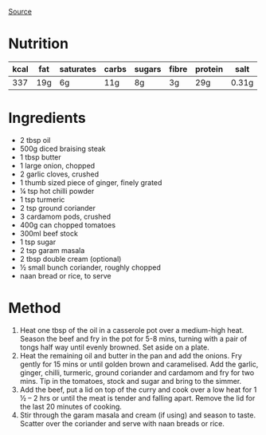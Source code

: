 
[Source](https://www.bbcgoodfood.com/recipes/beef-curry)
# Nutrition
| kcal | fat | saturates | carbs | sugars | fibre | protein | salt  |
| ---- | --- | --------- | ----- | ------ | ----- | ------- | ----- |
| 337  | 19g | 6g        | 11g   | 8g     | 3g    | 29g     | 0.31g |
# Ingredients
- 2 tbsp oil
- 500g diced braising steak
- 1 tbsp butter
- 1 large onion, chopped
- 2 garlic cloves, crushed
- 1 thumb sized piece of ginger, finely grated
- ¼ tsp hot chilli powder
- 1 tsp turmeric
- 2 tsp ground coriander
- 3 cardamom pods, crushed
- 400g can chopped tomatoes
- 300ml beef stock
- 1 tsp sugar
- 2 tsp garam masala
- 2 tbsp double cream (optional)
- ½ small bunch coriander, roughly chopped
- naan bread or rice, to serve
# Method
1. Heat one tbsp of the oil in a casserole pot over a medium-high heat. Season the beef and fry in the pot for 5-8 mins, turning with a pair of tongs half way until evenly browned. Set aside on a plate.
2. Heat the remaining oil and butter in the pan and add the onions. Fry gently for 15 mins or until golden brown and caramelised. Add the garlic, ginger, chilli, turmeric, ground coriander and cardamom and fry for two mins. Tip in the tomatoes, stock and sugar and bring to the simmer.
3. Add the beef, put a lid on top of the curry and cook over a low heat for 1 ½ – 2 hrs or until the meat is tender and falling apart. Remove the lid for the last 20 minutes of cooking.
4. Stir through the garam masala and cream (if using) and season to taste. Scatter over the coriander and serve with naan breads or rice.

